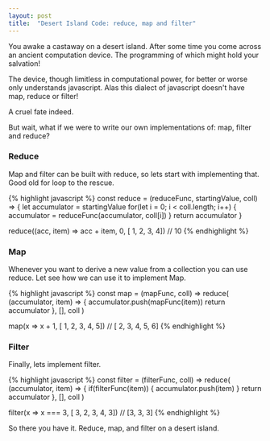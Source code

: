```yaml
---
layout: post
title:  "Desert Island Code: reduce, map and filter"
---
```

You awake a castaway on a desert island. After some time you come
across an ancient computation device. The programming of which might hold your
salvation!

<!--more-->

The device, though limitless in computational power, for better or worse only
understands javascript. Alas this dialect of javascript doesn't have map, reduce or
filter!

A cruel fate indeed.

But wait, what if we were to write our own implementations of: map, filter and reduce?

### Reduce

Map and filter can be built with reduce, so lets start with implementing that.
Good old for loop to the rescue.

{% highlight javascript %}
const reduce = (reduceFunc, startingValue, coll) => {
  let accumulator = startingValue
  for(let i = 0; i < coll.length; i++) {
    accumulator = reduceFunc(accumulator, coll[i])
  }
  return accumulator
}

reduce((acc, item) => acc + item, 0, [ 1, 2, 3, 4]) // 10
{% endhighlight %}

### Map

Whenever you want to derive a new value from
a collection you can use reduce. Let see how we can use it to implement Map.

{% highlight javascript %}
const map = (mapFunc, coll) => reduce(
  (accumulator, item) => {
    accumulator.push(mapFunc(item))
    return accumulator
  },
  [],
  coll
)

map(x => x + 1, [ 1, 2, 3, 4, 5]) // [ 2, 3, 4, 5, 6]
{% endhighlight %}

### Filter

Finally, lets implement filter.

{% highlight javascript %}
const filter = (filterFunc, coll) => reduce(
  (accumulator, item) => {
    if(filterFunc(item)) {
      accumulator.push(item)
    }
    return accumulator
  },
  [],
  coll
)

filter(x => x === 3, [ 3, 2, 3, 4, 3]) // [3, 3, 3]
{% endhighlight %}

So there you have it. Reduce, map, and filter on a desert island.
